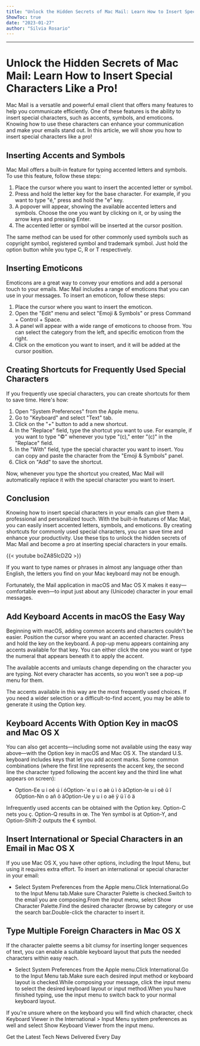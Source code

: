 ```yaml
---
title: "Unlock the Hidden Secrets of Mac Mail: Learn How to Insert Special Characters Like a Pro!"
ShowToc: true 
date: "2023-01-27"
author: "Silvia Rosario"
---
```

*****
# Unlock the Hidden Secrets of Mac Mail: Learn How to Insert Special Characters Like a Pro! 

Mac Mail is a versatile and powerful email client that offers many features to help you communicate efficiently. One of these features is the ability to insert special characters, such as accents, symbols, and emoticons. Knowing how to use these characters can enhance your communication and make your emails stand out. In this article, we will show you how to insert special characters like a pro!

## Inserting Accents and Symbols

Mac Mail offers a built-in feature for typing accented letters and symbols. To use this feature, follow these steps:

1. Place the cursor where you want to insert the accented letter or symbol.
2. Press and hold the letter key for the base character. For example, if you want to type "é," press and hold the "e" key.
3. A popover will appear, showing the available accented letters and symbols. Choose the one you want by clicking on it, or by using the arrow keys and pressing Enter.
4. The accented letter or symbol will be inserted at the cursor position.

The same method can be used for other commonly used symbols such as copyright symbol, registered symbol and trademark symbol. Just hold the option button while you type C, R or T respectively.

## Inserting Emoticons

Emoticons are a great way to convey your emotions and add a personal touch to your emails. Mac Mail includes a range of emoticons that you can use in your messages. To insert an emoticon, follow these steps:

1. Place the cursor where you want to insert the emoticon.
2. Open the "Edit" menu and select "Emoji & Symbols" or press Command + Control + Space.
3. A panel will appear with a wide range of emoticons to choose from. You can select the category from the left, and specific emoticon from the right.
4. Click on the emoticon you want to insert, and it will be added at the cursor position.

## Creating Shortcuts for Frequently Used Special Characters

If you frequently use special characters, you can create shortcuts for them to save time. Here's how:

1. Open "System Preferences" from the Apple menu.
2. Go to "Keyboard" and select "Text" tab.
3. Click on the "+" button to add a new shortcut.
4. In the "Replace" field, type the shortcut you want to use. For example, if you want to type "©" whenever you type "(c)," enter "(c)" in the "Replace" field.
5. In the "With" field, type the special character you want to insert. You can copy and paste the character from the "Emoji & Symbols" panel.
6. Click on "Add" to save the shortcut.

Now, whenever you type the shortcut you created, Mac Mail will automatically replace it with the special character you want to insert.

## Conclusion

Knowing how to insert special characters in your emails can give them a professional and personalized touch. With the built-in features of Mac Mail, you can easily insert accented letters, symbols, and emoticons. By creating shortcuts for commonly used special characters, you can save time and enhance your productivity. Use these tips to unlock the hidden secrets of Mac Mail and become a pro at inserting special characters in your emails.

{{< youtube boZA85IcDZQ >}} 




If you want to type names or phrases in almost any language other than English, the letters you find on your Mac keyboard may not be enough.

 

Fortunately, the Mail application in macOS and Mac OS X makes it easy—comfortable even—to input just about any (Unicode) character in your email messages.

 
##   Add Keyboard Accents in macOS the Easy Way  
 

Beginning with macOS, adding common accents and characters couldn't be easier. Position the cursor where you want an accented character. Press and hold the key on the keyboard. A pop-up menu appears containing any accents available for that key. You can either click the one you want or type the numeral that appears beneath it to apply the accent.

 

The available accents and umlauts change depending on the character you are typing. Not every character has accents, so you won't see a pop-up menu for them.

 

The accents available in this way are the most frequently used choices. If you need a wider selection or a difficult-to-find accent, you may be able to generate it using the Option key.

 
##   Keyboard Accents With Option Key in macOS and Mac OS X  
 

You can also get accents—including some not available using the easy way above—with the Option key in macOS and Mac OS X. The standard U.S. keyboard includes keys that let you add accent marks. Some common combinations (where the first line represents the accent key, the second line the character typed following the accent key and the third line what appears on screen):

 
- Option-Ee u i oé ú í óOption-`e u i o aè ù ì ò àOption-Ie u i oê û î ôOption-Nn o añ õ ãOption-Ue y u i o aë ÿ ü ï ö ä

 

Infrequently used accents can be obtained with the Option key. Option-C nets you ç. Option-Q results in œ. The Yen symbol is at Option-Y, and Option-Shift-2 outputs the € symbol.

 
##   Insert International or Special Characters in an Email in Mac OS X  
 

If you use Mac OS X, you have other options, including the Input Menu, but using it requires extra effort. To insert an international or special character in your email:

 
- Select System Preferences from the Apple menu.Click International.Go to the Input Menu tab.Make sure Character Palette is checked.Switch to the email you are composing.From the input menu, select Show Character Palette.Find the desired character (browse by category or use the search bar.Double-click the character to insert it.

 
##   Type Multiple Foreign Characters in Mac OS X  
 

If the character palette seems a bit clumsy for inserting longer sequences of text, you can enable a suitable keyboard layout that puts the needed characters within easy reach.

 
- Select System Preferences from the Apple menu.Click International.Go to the Input Menu tab.Make sure each desired input method or keyboard layout is checked.While composing your message, click the input menu to select the desired keyboard layout or input method.When you have finished typing, use the input menu to switch back to your normal keyboard layout.

 

If you're unsure where on the keyboard you will find which character, check Keyboard Viewer in the International > Input Menu system preferences as well and select Show Keyboard Viewer from the input menu.

 

Get the Latest Tech News Delivered Every Day




